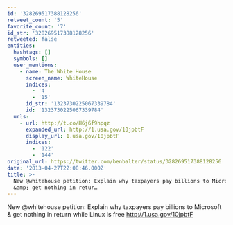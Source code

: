 ```yaml
---
id: '328269517388128256'
retweet_count: '5'
favorite_count: '7'
id_str: '328269517388128256'
retweeted: false
entities:
  hashtags: []
  symbols: []
  user_mentions:
    - name: The White House
      screen_name: WhiteHouse
      indices:
        - '4'
        - '15'
      id_str: '1323730225067339784'
      id: '1323730225067339784'
  urls:
    - url: http://t.co/H6j6f9hpqz
      expanded_url: http://1.usa.gov/10jpbtF
      display_url: 1.usa.gov/10jpbtF
      indices:
        - '122'
        - '144'
original_url: https://twitter.com/benbalter/status/328269517388128256
date: '2013-04-27T22:08:46.000Z'
title: >-
  New @whitehouse petition: Explain why taxpayers pay billions to Microsoft
  &amp; get nothing in retur…
---
```


New @whitehouse petition: Explain why taxpayers pay billions to Microsoft &amp; get nothing in return while Linux is free http://1.usa.gov/10jpbtF